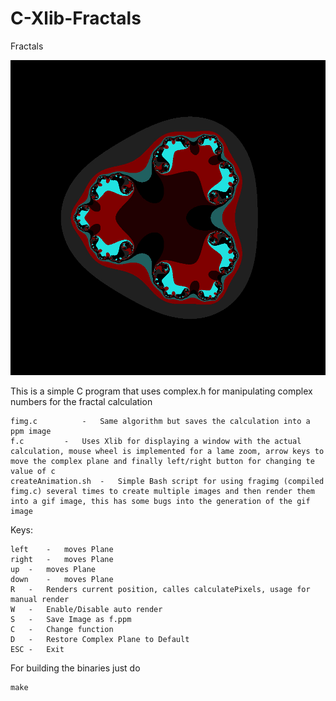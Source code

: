 # C-Xlib-Fractals

Fractals

![Screenshot](frac.jpg)

This is a simple C program that uses complex.h for manipulating complex numbers for the fractal calculation

	fimg.c			-	Same algorithm but saves the calculation into a ppm image
	f.c			-	Uses Xlib for displaying a window with the actual calculation, mouse wheel is implemented for a lame zoom, arrow keys to move the complex plane and finally left/right button for changing te value of c
	createAnimation.sh	-	Simple Bash script for using fragimg (compiled fimg.c) several times to create multiple images and then render them into a gif image, this has some bugs into the generation of the gif image

Keys:

	left	-	moves Plane
	right	-	moves Plane
	up	-	moves Plane
	down	-	moves Plane
	R	-	Renders current position, calles calculatePixels, usage for manual render
	W	-	Enable/Disable auto render
	S	-	Save Image as f.ppm
	C	-	Change function
	D	-	Restore Complex Plane to Default
	ESC	-	Exit

For building the binaries just do

	make
